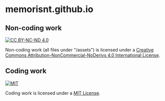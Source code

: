 # memorisnt.github.io

## Non-coding work

[![CC BY-NC-ND 4.0][cc-by-nc-nd-shield]][cc-by-nc-nd]

Non-coding work (all files under "/assets") is licensed under a
[Creative Commons Attribution-NonCommercial-NoDerivs 4.0 International License][cc-by-nc-nd].

[cc-by-nc-nd]: http://creativecommons.org/licenses/by-nc-nd/4.0
[cc-by-nc-nd-shield]: https://img.shields.io/badge/License-CC%20BY--NC--ND%204.0-lightgrey.svg

## Coding work

[![MIT][mit-shield]][mit]

Coding work is licensed under a 
[MIT License][mit].

[mit]: https://opensource.org/licenses/MIT
[mit-shield]: https://img.shields.io/badge/License-MIT-yellow.svg
